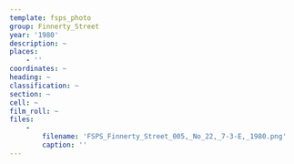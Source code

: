 ```yaml
---
template: fsps_photo
group: Finnerty_Street
year: '1980'
description: ~
places:
    - ''
coordinates: ~
heading: ~
classification: ~
section: ~
cell: ~
film_roll: ~
files:
    -
        filename: 'FSPS_Finnerty_Street_005,_No_22,_7-3-E,_1980.png'
        caption: ''
---
```

